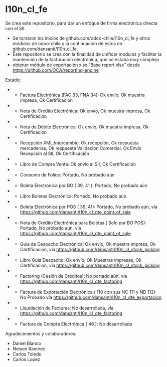# l10n_cl_fe
Se crea este repositorio, para dar un enfoque de firma electrónica directa con el SII.

 - Se tomaron los inicios de github.com/odoo-chile/l10n_cl_fe y otros módulos de odoo-chile y la continuación de estos en github.com/dansanti/l10n_cl_fe.
 - Este repositorio se crea con la finalidad de unificar módulos y facilitar la mantención de la facturación electrónica, que se estaba muy complejo
 - obtener módulo de exportación xlsx "Base report xlsx" desde https://github.com/OCA/reporting-engine

 Estado:
 - - Factura Electrónica (FAC 33, FNA 34): Ok envío, Ok muestra impresa, Ok Certificación
 - - Nota de Crédito Electrónica: Ok envío, Ok muestra impresa, Ok Certificación
 - - Nota de Débito Electrónica: Ok envío, Ok muestra impresa, Ok Certificación
 - - Recepción XML Intercambio: Ok recepción, Ok respuesta mercaderías, Ok respuesta Validación Comercial, Ok Envío Recepción al SII, Ok Certificación
 - - Libro de Compra Venta: Ok envío al SII, Ok Certificación
 - - Consumo de Folios: Portado, No probado aún
 - - Boleta Electrónica por BO ( 39, 41 ): Portado, No probado aún
 - - Libro Boletas Electrónica: Portado, No probado aún
 - - Boleta Electrónica por POS ( 39, 41): Portado, No probado aún, vía https://github.com/dansanti/l10n_cl_dte_point_of_sale
 - - Nota de Crédito Electrónica para Boletas ( Solo por BO POS): Portado, No probado aún, vía https://github.com/dansanti/l10n_cl_dte_point_of_sale
 - - Guía de Despacho Electrónica: Ok envío, Ok muestra impresa, Ok Certificación, vía https://github.com/dansanti/l10n_cl_stock_picking
 - - Libro Guía Despacho: Ok envío, Ok Muestras impresas, Ok Certificación, vía https://github.com/dansanti/l10n_cl_stock_picking
 - - Factoring (Cesión de Créditos): No portado aún, vía https://github.com/dansanti/l10n_cl_dte_factoring
 - - Factura de Exportación Electrónica ( 110 con sus NC 111 y ND 112): No Probado vía https://github.com/dansanti/l10n_cl_dte_exportacion
 - - Liquidación de Facturas: No desarrollada, vía https://github.com/dansanti/l10n_cl_dte_factoring
 - - Factura de Compra Electrónica ( 46 ): No desarrollada


 Agradecimientos y colaboradores:

 - Daniel Blanco
 - Nelson Ramirez
 - Carlos Toledo
 - Carlos Lopez
